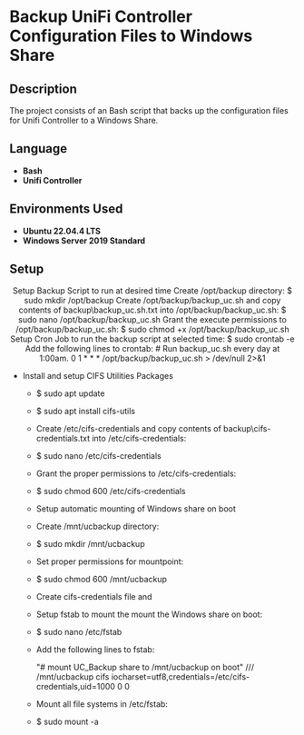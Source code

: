 <h1>Backup UniFi Controller Configuration Files to Windows Share</h1>


<h2>Description</h2>
The project consists of an Bash script that backs up the configuration files for Unifi Controller to a Windows Share.<br/>

<h2>Language</h2>

- <b>Bash</b>
- <b>Unifi Controller</b>

<h2>Environments Used </h2>

- <b>Ubuntu 22.04.4 LTS</b>
- <b>Windows Server 2019 Standard</b>

<h2>Setup</h2>

<p align="center">
Setup Backup Script to run at desired time
Create /opt/backup directory:
$ sudo mkdir /opt/backup
Create /opt/backup/backup_uc.sh
and copy contents of backup\backup_uc.sh.txt
into /opt/backup/backup_uc.sh:
$ sudo nano /opt/backup/backup_uc.sh
Grant the execute permissions to /opt/backup/backup_uc.sh:
$ sudo chmod +x /opt/backup/backup_uc.sh
Setup Cron Job to run the backup script at selected time:
$ sudo crontab -e
Add the following lines to crontab:
# Run backup_uc.sh every day at 1:00am.
0 1 * * * /opt/backup/backup_uc.sh > /dev/null 2>&1

- Install and setup CIFS Utilities Packages
  - $ sudo apt update
  - $ sudo apt install cifs-utils
  - Create /etc/cifs-credentials and copy contents of backup\cifs-credentials.txt into /etc/cifs-credentials:
  - $ sudo nano /etc/cifs-credentials
  - Grant the proper permissions to /etc/cifs-credentials:
  - $ sudo chmod 600 /etc/cifs-credentials

  - Setup automatic mounting of Windows share on boot
  - Create /mnt/ucbackup directory:
  - $ sudo mkdir /mnt/ucbackup
  - Set proper permissions for mountpoint:
  - $ sudo chmod 600 /mnt/ucbackup
  - Create cifs-credentials file and 
  - Setup fstab to mount the mount the Windows share on boot:
  - $ sudo nano /etc/fstab
  - Add the following lines to fstab:
  
    "# mount UC_Backup share to /mnt/ucbackup on boot"
    //<IP address of Windows Server>/<Windows Share Name> /mnt/ucbackup cifs iocharset=utf8,credentials=/etc/cifs-credentials,uid=1000 0 0
    
  - Mount all file systems in /etc/fstab:
  - $ sudo mount -a<br/>
<br />
<br />
</p>

<!--
 ```diff
- text in red
+ text in green
! text in orange
# text in gray
@@ text in purple (and bold)@@
```
--!>

